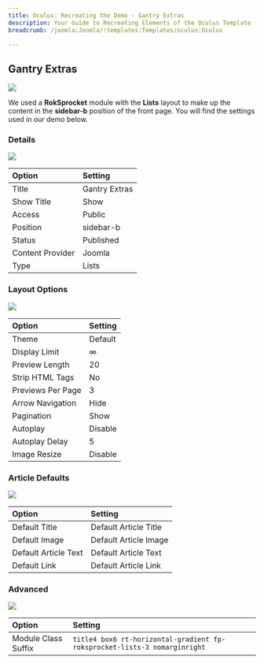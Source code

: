 ```yaml
---
title: Oculus: Recreating the Demo - Gantry Extras
description: Your Guide to Recreating Elements of the Oculus Template for Joomla
breadcrumb: /joomla:Joomla/!templates:Templates/oculus:Oculus

---
```


Gantry Extras
-----

![][demo]

We used a **RokSprocket** module with the **Lists** layout to make up the content in the **sidebar-b** position of the front page. You will find the settings used in our demo below.

### Details

![][demo2]

| Option           | Setting       |  
| :--------------- | :------------ |  
| Title            | Gantry Extras |  
| Show Title       | Show          |  
| Access           | Public        |  
| Position         | sidebar-b     |  
| Status           | Published     |  
| Content Provider | Joomla        |  
| Type             | Lists         |  

### Layout Options

![][demo3]

| Option            | Setting |  
| :---------------- | :------ |  
| Theme             | Default |  
| Display Limit     | ∞       |  
| Preview Length    | 20      |  
| Strip HTML Tags   | No      |  
| Previews Per Page | 3       |  
| Arrow Navigation  | Hide    |  
| Pagination        | Show    |  
| Autoplay          | Disable |  
| Autoplay Delay    | 5       |  
| Image Resize      | Disable |  

### Article Defaults

![][demo4]

| Option               | Setting               |  
| :------------------- | :-------------------- |  
| Default Title        | Default Article Title |  
| Default Image        | Default Article Image |  
| Default Article Text | Default Article Text  |  
| Default Link         | Default Article Link  |  

### Advanced

![][demo5]

| Option              | Setting                                                                   |  
| :------------------ | :------------------------------------------------------------------------ |  
| Module Class Suffix | `title4 box6 rt-horizontal-gradient fp-roksprocket-lists-3 nomarginright` |  


[demo]: assets/demo_module_5.jpeg
[demo2]: assets/extras_2.jpeg
[demo3]: assets/extras_3.jpeg
[demo4]: assets/extras_4.jpeg
[demo5]: assets/extras_5.jpeg